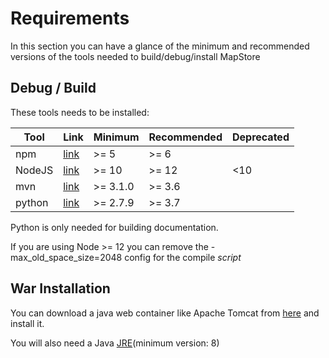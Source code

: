 # Requirements
In this section you can have a glance of the minimum and recommended versions of the tools needed to build/debug/install MapStore

## Debug / Build

These tools needs to be installed:

| Tool | Link | Minimum | Recommended | Deprecated |
|---|---|---|---|---|
| npm | <a href="https://www.npmjs.com/get-npm" target="_blank">link</a> | >= 5 | >= 6 | |
| NodeJS | <a href="https://nodejs.org/en/" target="_blank">link</a> | >= 10 | >= 12 | <10 |
| mvn | <a href="https://maven.apache.org/download.cgi" target="_blank">link</a> | >= 3.1.0 | >= 3.6 | |
| python | <a href="https://www.python.org/downloads/" target="_blank">link</a> | >= 2.7.9 | >= 3.7 | |

Python is only needed for building documentation.

If you are using Node >= 12 you can remove the -max_old_space_size=2048 config for the compile *script*

## War Installation

You can download a java web container like Apache Tomcat from [here](https://tomcat.apache.org/download-70.cgi) and install it.

You will also need a Java [JRE](https://www.java.com/it/download/)(minimum version: 8)
